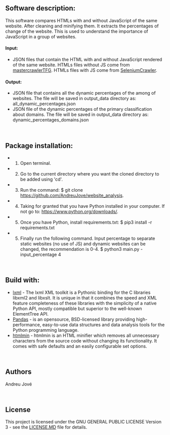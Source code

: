
## Software description:
This software compares HTMLs with and without JavaScript of the same website. After cleaning and minifying them. It extracts the percentages of change of the website. This is used to understand the importance of JavaScript in a group of websites.

#### Input:
- JSON files that contain the HTML with and without JavaScript rendered of the same website. 
HTMLs files without JS come from [mastercrawlerTFG](https://github.com/AndreuJove/mastercrawlerTFG).
HTMLs files with JS come from [SeleniumCrawler](https://github.com/AndreuJove/seleniumCrawler).

#### Output:
- JSON file that contains all the dynamic percentages of the among of websites. The file will be saved in output_data directory as:
        all_dynamic_percentages.json
- JSON file of the dynamic percentages of the primary classification about domains. The file will be saved in output_data directory as:
        dynamic_percentages_domains.json
<br />


## Package installation:

- 1) Open terminal.
- 2) Go to the current directory where you want the cloned directory to be added using 'cd'.
- 3) Run the command: 
        $ git clone https://github.com/AndreuJove/website_analysis.
- 4) Taking for granted that you have Python installed in your computer. If not go to: https://www.python.org/downloads/.
- 5) Once you have Python, install requirements.txt:
        $ pip3 install -r requirements.txt
- 5) Finally run the following command. Input percentage to separate static websites (no use of JS) and dynamic websites can be changed, the recommendation is 0-4.
        $ python3 main.py -input_percentage 4
<br />


## Build with:
- [lxml](https://lxml.de) - The lxml XML toolkit is a Pythonic binding for the C libraries libxml2 and libxslt. It is unique in that it combines the speed and XML feature completeness of these libraries with the simplicity of a native Python API, mostly compatible but superior to the well-known ElementTree API.
- [Pandas](https://pandas.pydata.org/docs/) - is an opensource, BSD-licensed library providing high-performance, easy-to-use data structures and data analysis tools for the Python programming language.
- [htmlmin](https://htmlmin.readthedocs.io/en/latest/) - htmlmin is an HTML minifier which removes all unnecessary characters from the source code without changing its functionality. It comes with safe defaults and an easily configurable set options. 


<br />


## Authors

Andreu Jové

<br />


## License

This project is licensed under the GNU GENERAL PUBLIC LICENSE Version 3 - see the [LICENSE.MD](https://github.com/AndreuJove/mastercrawlerTFG/blob/master/LICENSE.md) file for details.
